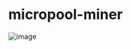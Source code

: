 # micropool-miner

![image](https://user-images.githubusercontent.com/65625403/87760205-b3831b80-c80f-11ea-92b2-6dd27c9aa9a1.png)
